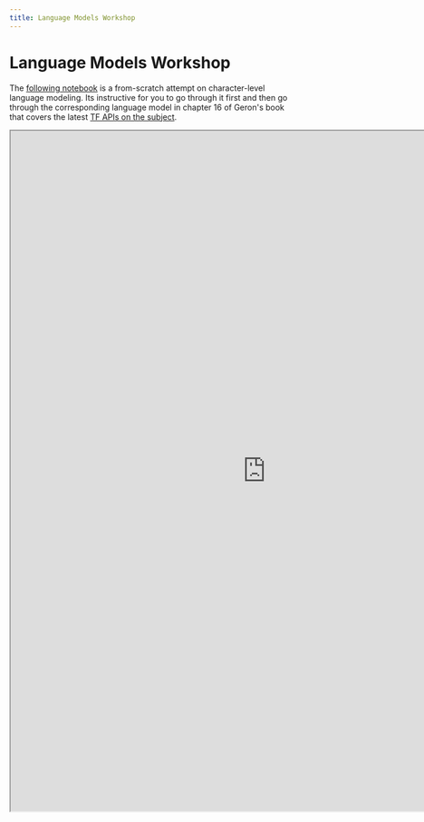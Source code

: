```yaml
---
title: Language Models Workshop
---
```


# Language Models Workshop

The [following notebook](https://colab.research.google.com/github/pantelis-nlp/tutorial-nlp-notebooks/blob/main/rnn_language_model.ipynb) is a from-scratch attempt on character-level language modeling. Its instructive for you to go through it first and then go through the corresponding language model  in chapter 16 of Geron's book that covers the latest [TF APIs on the subject](https://www.tensorflow.org/tutorials/text/text_generation). 

<iframe src="https://nbviewer.jupyter.org/github/pantelis-nlp/tutorial-nlp-notebooks/blob/main/rnn_language_model.ipynb" width="900" height="1200"></iframe>

